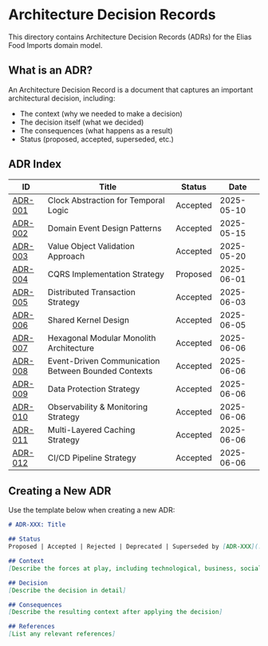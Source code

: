 # Architecture Decision Records

This directory contains Architecture Decision Records (ADRs) for the Elias Food Imports domain model.

## What is an ADR?

An Architecture Decision Record is a document that captures an important architectural decision, including:

- The context (why we needed to make a decision)
- The decision itself (what we decided)
- The consequences (what happens as a result)
- Status (proposed, accepted, superseded, etc.)

## ADR Index

| ID | Title | Status | Date |
|----|-------|--------|------|
| [ADR-001](./001-clock-abstraction.md) | Clock Abstraction for Temporal Logic | Accepted | 2025-05-10 |
| [ADR-002](./002-domain-event-design.md) | Domain Event Design Patterns | Accepted | 2025-05-15 |
| [ADR-003](./003-value-object-validation.md) | Value Object Validation Approach | Accepted | 2025-05-20 |
| [ADR-004](./004-cqrs-implementation.md) | CQRS Implementation Strategy | Proposed | 2025-06-01 |
| [ADR-005](./005-distributed-transactions-strategy.md) | Distributed Transaction Strategy | Accepted | 2025-06-03 |
| [ADR-006](./006-shared-kernel-design.md) | Shared Kernel Design | Accepted | 2025-06-05 |
| [ADR-007](./007-hexagonal-modular-monolith.md) | Hexagonal Modular Monolith Architecture | Accepted | 2025-06-06 |
| [ADR-008](./008-event-driven-communication.md) | Event-Driven Communication Between Bounded Contexts | Accepted | 2025-06-06 |
| [ADR-009](./009-data-protection-strategy.md) | Data Protection Strategy | Accepted | 2025-06-06 |
| [ADR-010](./010-observability-monitoring-strategy.md) | Observability & Monitoring Strategy | Accepted | 2025-06-06 |
| [ADR-011](./011-multi-layered-caching-strategy.md) | Multi-Layered Caching Strategy | Accepted | 2025-06-06 |
| [ADR-012](./012-cicd-pipeline-strategy.md) | CI/CD Pipeline Strategy | Accepted | 2025-06-06 |

## Creating a New ADR

Use the template below when creating a new ADR:

```markdown
# ADR-XXX: Title

## Status
Proposed | Accepted | Rejected | Deprecated | Superseded by [ADR-XXX](./XXX-filename.md)

## Context
[Describe the forces at play, including technological, business, social, and project constraints]

## Decision
[Describe the decision in detail]

## Consequences
[Describe the resulting context after applying the decision]

## References
[List any relevant references]
```

